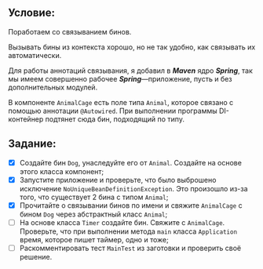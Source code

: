 ## Условие:
Поработаем со связыванием бинов.

Вызывать бины из контекста хорошо, но не так удобно, как связывать их автоматически.

Для работы аннотаций связывания, я добавил в ***Maven*** ядро ***Spring***, так мы имеем совершенно рабочее ***Spring***—приложение, пусть и без дополнительных модулей.

В компоненте `AnimalCage` есть поле типа `Animal`, которое связано с помощью аннотации `@Autowired`. При выполнении программы DI-контейнер подтянет сюда бин, подходящий по типу.


## Задание:

* [x] Создайте бин `Dog`, унаследуйте его от `Animal`. 
      Создайте на основе этого класса компонент;
* [x] Запустите приложение и проверьте, что было выброшено исключение `NoUniqueBeanDefinitionException`. 
      Это произошло из-за того, что существует 2 бина с типом `Animal`;
* [x] Прочитайте о связывании бинов по имени и 
      свяжите `AnimalCage` с бином `Dog` через абстрактный класс `Animal`;
* [ ] На основе класса `Timer` создайте бин. Свяжите с `AnimalCage`. 
      Проверьте, что при выполнении метода `main` класса `Application` время, которое пишет таймер, одно и тоже;
* [ ] Раскомментировать тест `MainTest` из заготовки и проверить своё решение.
